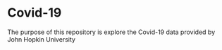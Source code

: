 # Covid-19
The purpose of this repository is explore the Covid-19 data provided by John Hopkin University
